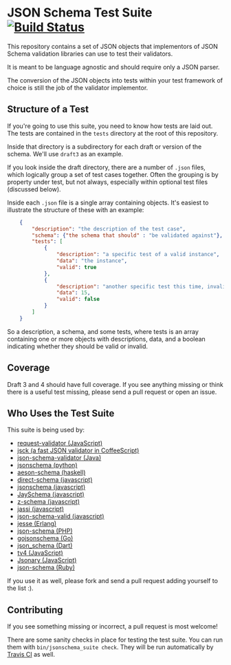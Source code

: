 JSON Schema Test Suite [![Build Status](https://travis-ci.org/json-schema/JSON-Schema-Test-Suite.png?branch=develop)](https://travis-ci.org/json-schema/JSON-Schema-Test-Suite)
======================

This repository contains a set of JSON objects that implementors of JSON Schema
validation libraries can use to test their validators.

It is meant to be language agnostic and should require only a JSON parser.

The conversion of the JSON objects into tests within your test framework of
choice is still the job of the validator implementor.

Structure of a Test
-------------------

If you're going to use this suite, you need to know how tests are laid out. The
tests are contained in the `tests` directory at the root of this repository.

Inside that directory is a subdirectory for each draft or version of the
schema. We'll use `draft3` as an example.

If you look inside the draft directory, there are a number of `.json` files,
which logically group a set of test cases together. Often the grouping is by
property under test, but not always, especially within optional test files
(discussed below).

Inside each `.json` file is a single array containing objects. It's easiest to
illustrate the structure of these with an example:

```json
    {
        "description": "the description of the test case",
        "schema": {"the schema that should" : "be validated against"},
        "tests": [
            {
                "description": "a specific test of a valid instance",
                "data": "the instance",
                "valid": true
            },
            {
                "description": "another specific test this time, invalid",
                "data": 15,
                "valid": false
            }
        ]
    }
```

So a description, a schema, and some tests, where tests is an array containing
one or more objects with descriptions, data, and a boolean indicating whether
they should be valid or invalid.

Coverage
--------

Draft 3 and 4 should have full coverage. If you see anything missing or think
there is a useful test missing, please send a pull request or open an issue.

Who Uses the Test Suite
-----------------------

This suite is being used by:

  * [request-validator (JavaScript)](https://github.com/bugventure/request-validator)
  * [jsck (a fast JSON validator in CoffeeScript)](https://github.com/pandastrike/jsck)
  * [json-schema-validator (Java)](https://github.com/fge/json-schema-validator)
  * [jsonschema (python)](https://github.com/Julian/jsonschema)
  * [aeson-schema (haskell)](https://github.com/timjb/aeson-schema)
  * [direct-schema (javascript)](https://github.com/IreneKnapp/direct-schema)
  * [jsonschema (javascript)](https://github.com/tdegrunt/jsonschema)
  * [JaySchema (javascript)](https://github.com/natesilva/jayschema)
  * [z-schema (javascript)](https://github.com/zaggino/z-schema)
  * [jassi (javascript)](https://github.com/iclanzan/jassi)
  * [json-schema-valid (javascript)](https://github.com/ericgj/json-schema-valid)
  * [jesse (Erlang)](https://github.com/klarna/jesse)
  * [json-schema (PHP)](https://github.com/justinrainbow/json-schema)
  * [gojsonschema (Go)](https://github.com/sigu-399/gojsonschema) 
  * [json_schema (Dart)](https://github.com/patefacio/json_schema) 
  * [tv4 (JavaScript)](https://github.com/geraintluff/tv4)
  * [Jsonary (JavaScript)](https://github.com/jsonary-js/jsonary)
  * [json-schema (Ruby)](https://github.com/hoxworth/json-schema)

If you use it as well, please fork and send a pull request adding yourself to
the list :).

Contributing
------------

If you see something missing or incorrect, a pull request is most welcome!

There are some sanity checks in place for testing the test suite. You can run
them with `bin/jsonschema_suite check`. They will be run automatically by
[Travis CI](https://travis-ci.org/) as well.
